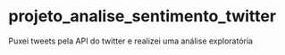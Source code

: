 # projeto_analise_sentimento_twitter
Puxei  tweets pela API do twitter e realizei uma análise exploratória
